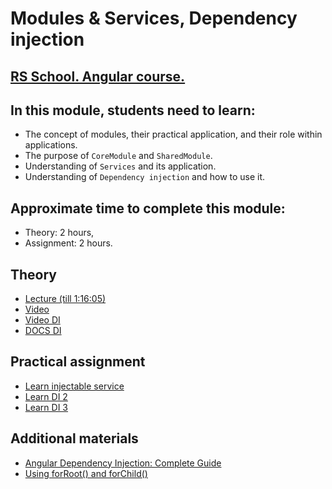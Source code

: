 # Modules & Services, Dependency injection

## [RS School. Angular course.](../../README.md)

## In this module, students need to learn:

- The concept of modules, their practical application, and their role within applications.
- The purpose of `CoreModule` and `SharedModule`.
- Understanding of `Services` and its application.
- Understanding of `Dependency injection` and how to use it.

## Approximate time to complete this module:

- Theory: 2 hours,
- Assignment: 2 hours.

## Theory

- [Lecture (till 1:16:05)](https://youtu.be/fVhS7-LsvI4)
- [Video](https://www.youtube.com/watch?v=-jRxG84AzCI&list=PL1w1q3fL4pmj9k1FrJ3Pe91EPub2_h4jF&index=6)
- [Video DI](https://www.youtube.com/watch?v=-jRxG84AzCI&list=PL1w1q3fL4pmj9k1FrJ3Pe91EPub2_h4jF&index=6)
- [DOCS DI](https://angular.dev/guide/di)

## Practical assignment

- [Learn injectable service](https://angular.dev/tutorials/learn-angular/19-creating-an-injectable-service)
- [Learn DI 2](https://angular.dev/tutorials/learn-angular/21-constructor-based-di)
- [Learn DI 3](https://angular.dev/tutorials/learn-angular/21-constructor-based-di)

## Additional materials

- [Angular Dependency Injection: Complete Guide](https://blog.angular-university.io/angular-dependency-injection/)
- [Using forRoot() and forChild()](https://www.freelancermap.com/freelancer-tips/12255-forroot-forchild-angular)
